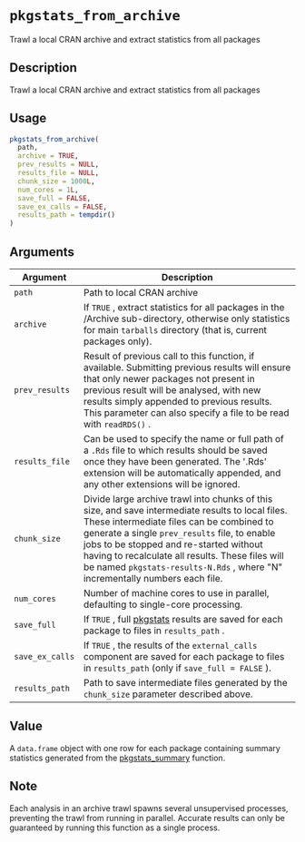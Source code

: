 # `pkgstats_from_archive`

Trawl a local CRAN archive and extract statistics from all packages


## Description

Trawl a local CRAN archive and extract statistics from all packages


## Usage

```r
pkgstats_from_archive(
  path,
  archive = TRUE,
  prev_results = NULL,
  results_file = NULL,
  chunk_size = 1000L,
  num_cores = 1L,
  save_full = FALSE,
  save_ex_calls = FALSE,
  results_path = tempdir()
)
```


## Arguments

Argument      |Description
------------- |----------------
`path`     |     Path to local CRAN archive
`archive`     |     If `TRUE` , extract statistics for all packages in the /Archive sub-directory, otherwise only statistics for main `tarballs`  directory (that is, current packages only).
`prev_results`     |     Result of previous call to this function, if available. Submitting previous results will ensure that only newer packages not present in previous result will be analysed, with new results simply appended to previous results. This parameter can also specify a file to be read with `readRDS()` .
`results_file`     |     Can be used to specify the name or full path of a `.Rds`  file to which results should be saved once they have been generated. The '.Rds' extension will be automatically appended, and any other extensions will be ignored.
`chunk_size`     |     Divide large archive trawl into chunks of this size, and save intermediate results to local files. These intermediate files can be combined to generate a single `prev_results` file, to enable jobs to be stopped and re-started without having to recalculate all results. These files will be named `pkgstats-results-N.Rds` , where "N" incrementally numbers each file.
`num_cores`     |     Number of machine cores to use in parallel, defaulting to single-core processing.
`save_full`     |     If `TRUE` , full [pkgstats](#pkgstats) results are saved for each package to files in `results_path` .
`save_ex_calls`     |     If `TRUE` , the results of the `external_calls` component are saved for each package to files in `results_path` (only if `save_full = FALSE` ).
`results_path`     |     Path to save intermediate files generated by the `chunk_size` parameter described above.


## Value

A `data.frame` object with one row for each package containing
 summary statistics generated from the [pkgstats_summary](#pkgstatssummary) function.


## Note

Each analysis in an archive trawl spawns several unsupervised 
 processes, preventing the trawl from running in parallel. Accurate results
 can only be guaranteed by running this function as a single process.


